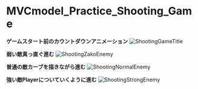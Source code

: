 # MVCmodel_Practice_Shooting_Game

**ゲームスタート前のカウントダウンアニメーション**
![ShootingGameTitle](https://user-images.githubusercontent.com/74074598/134274147-e228ad31-0050-40e8-8167-0fec86dddd1e.gif)

**弱い敵真っ直ぐ進む**
![ShootingZakoEnemy](https://user-images.githubusercontent.com/74074598/134274151-a2ee3d3c-c09b-4edb-8d89-a1f1e0a7a41a.gif)

**普通の敵カーブを描きながら進む**
![ShootingNormalEnemy](https://user-images.githubusercontent.com/74074598/134274153-16fdd2c9-d4a4-4a14-84aa-ebef12a95966.gif)

**強い敵Playerについていくように進む**
![ShootingStrongEnemy](https://user-images.githubusercontent.com/74074598/134274158-4b6f2873-1099-4c63-9b04-a99828ca1b57.gif)

